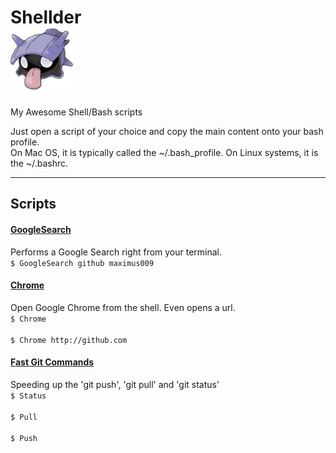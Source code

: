 # Shellder <br> <img src='shellder_img.png' width=100px height=100px />
My Awesome Shell/Bash scripts 
<br>

Just open a script of your choice and copy the main content onto your bash profile.<br>
On Mac OS, it is typically called the ~/.bash\_profile.
On Linux systems, it is the ~/.bashrc.

<hr>
<h2>Scripts</h2>

<h4><u>GoogleSearch</h4></u>
Performs a Google Search right from your terminal.
<br>
<code>$ GoogleSearch github maximus009
</code>

<h4><u>Chrome</h4></u>
Open Google Chrome from the shell.
Even opens a url.
<br>
<code>$ Chrome
</code>
<br>
<code>$ Chrome http://github.com
</code>


<h4><u>Fast Git Commands</h4></u>
Speeding up the 'git push', 'git pull' and 'git status'
<br>
<code>$ Status
</code>
<br>
<code>$ Pull
</code>
<br>
<code>$ Push 
</code>

